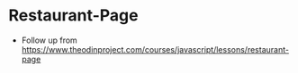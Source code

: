 # Restaurant-Page
- Follow up from https://www.theodinproject.com/courses/javascript/lessons/restaurant-page
